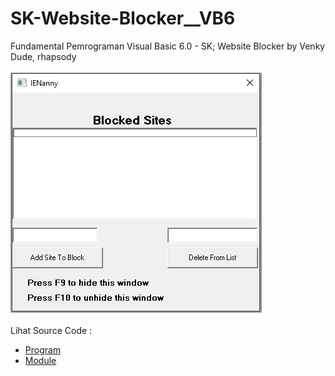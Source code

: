 # SK-Website-Blocker__VB6
Fundamental Pemrograman Visual Basic 6.0 - SK; Website Blocker by Venky Dude, rhapsody<br><br>
<img src="https://github.com/RizkyKhapidsyah/SK-Website-Blocker__VB6/blob/main/result/001.PNG"><br><br>
Lihat Source Code : <br>
- <a href="https://github.com/RizkyKhapidsyah/SK-Website-Blocker__VB6/blob/main/ienanny.frm">Program</a><br>
- <a href="https://github.com/RizkyKhapidsyah/SK-Website-Blocker__VB6/blob/main/ienanny.bas">Module</a>
